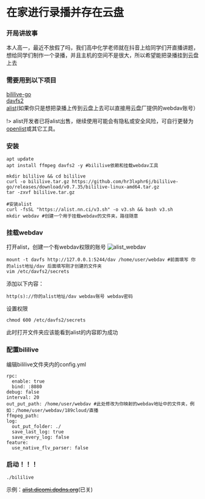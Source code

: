 # 在家进行录播并存在云盘
### 开局讲故事
本人高一，最近不放假了吗，我们高中化学老师就在抖音上给同学们开直播讲题，想给同学们制作一个录播，并且主机的空间不是很大，所以希望能把录播挂到云盘上去
### 需要用到以下项目
[bililive-go](https://github.com/hr3lxphr6j/bililive-go)  
[davfs2](https://github.com/volga629/davfs2)  
[alist](https://github.com/AlistGo/alist)(如果你只是想把录播上传到云盘上去可以直接用云盘厂提供的webdav账号）

!>  alist开发者已将alist出售，继续使用可能会有隐私或安全风险，可自行更替为[openlist](https://github.com/OpenListTeam/OpenList)或其它工具。

### 安装
```
apt update
apt install ffmpeg davfs2 -y #bililive依赖和挂载webdav工具

mkdir bililive && cd bililive
curl -o bililive.tar.gz https://github.com/hr3lxphr6j/bililive-go/releases/download/v0.7.35/bililive-linux-amd64.tar.gz
tar -zxvf bililive.tar.gz

#安装alist
curl -fsSL "https://alist.nn.ci/v3.sh" -o v3.sh && bash v3.sh        
mkdir webdav #创建一个用于挂载webdav的文件夹，路径随意

```
### 挂载webdav

 打开alist，创建一个有webdav权限的账号
![alist_webdav](https://i0.hdslb.com/bfs/openplatform/d542e60250be6e427d916df32925a55394812b03.png)
```
mount -t davfs http://127.0.0.1:5244/dav /home/user/webdav #前面填写 你的alist地址/dav 后面填写刚才创建的文件夹
vim /etc/davfs2/secrets
```
添加以下内容：
```
http(s)://你的alist地址/dav webdav账号 webdav密码
```
设置权限
```
chmod 600 /etc/davfs2/secrets
```
此时打开文件夹应该能看到alist的内容即为成功
### 配置bililive
编辑bililive文件夹内的config.yml
```
rpc:
  enable: true
  bind: :8080
debug: false
interval: 20
out_put_path: /home/user/webdav #此处修改为你映射的webdav地址中的文件夹，例如：/home/user/webdav/189cloud/直播
ffmpeg_path: 
log:
  out_put_folder: ./
  save_last_log: true
  save_every_log: false
feature:
  use_native_flv_parser: false
```
### 启动！！！
`./bililive`


示例：~~[alist.dicomi.dpdns.org](https://alist.dicomi.dpdns.org)~~(已关)
